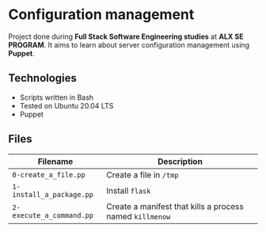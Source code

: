 # Configuration management
Project done during **Full Stack Software Engineering studies** at **ALX SE PROGRAM**. It aims to learn about server configuration management using **Puppet**.

## Technologies
* Scripts written in Bash
* Tested on Ubuntu 20.04 LTS
* Puppet

## Files

| Filename | Description |
| -------- | ----------- |
| `0-create_a_file.pp` | Create a file in `/tmp` |
| `1-install_a_package.pp` | Install `flask` |
| `2-execute_a_command.pp` | Create a manifest that kills a process named `killmenow` |
